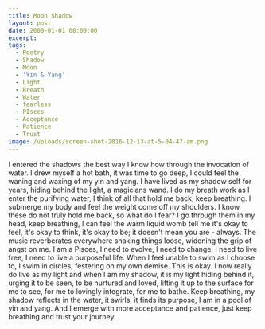 ```yaml
---
title: Moon Shadow
layout: post
date: 2000-01-01 00:00:00
excerpt:
tags:
  - Poetry
  - Shadow
  - Moon
  - 'Yin & Yang'
  - Light
  - Breath
  - Water
  - fearless
  - PIsces
  - Acceptance
  - Patience
  - Trust
image: /uploads/screen-shot-2016-12-13-at-5-04-47-am.png
---
```



I entered the shadows the best way I know how through the invocation of water. I drew myself a hot bath, it was time to go deep, I could feel the waning and waxing of my yin and yang. I have lived as my shadow self for years, hiding behind the light, a magicians wand. I do my breath work as I enter the purifying water, I think of all that hold me back, keep breathing. I submerge my body and feel the weight come off my shoulders. I know these do not truly hold me back, so what do I fear? I go through them in my head, keep breathing, I can feel the warm liquid womb tell me it's okay to feel, it's okay to think, it's okay to be; it doesn't mean you are - always. The music reverberates everywhere shaking things loose, widening the grip of angst on me. I am a Pisces, I need to evolve, I need to change, I need to live free, I need to live a purposeful life. When I feel unable to swim as I choose to, I swim in circles, festering on my own demise. This is okay. I now really do live as my light and when I am my shadow, it is my light hiding behind it, urging it to be seen, to be nurtured and loved, lifting it up to the surface for me to see, for me to lovingly integrate, for me to bathe. Keep breathing, my shadow reflects in the water, it swirls, it finds its purpose, I am in a pool of yin and yang. And I emerge with more acceptance and patience, just keep breathing and trust your journey.
